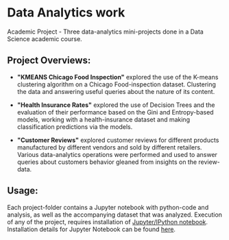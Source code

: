 # Data Analytics work

Academic Project - Three data-analytics mini-projects done in a Data Science academic course.


## Project Overviews:

- **"KMEANS Chicago Food Inspection"** explored the use of the K-means clustering algorithm on a Chicago Food-inspection dataset. Clustering the data and answering useful queries about the nature of its content.

- **"Health Insurance Rates"** explored the use of Decision Trees and the evaluation of their performance based on the Gini and Entropy-based models, working with a health-insurance dataset and making classification predictions via the models.

- **"Customer Reviews"** explored customer reviews for different products manufactured by different vendors and sold by different retailers. Various data-analytics operations were performed and used to answer queries about customers behavior gleaned from insights on the review-data.

## Usage: 

Each project-folder contains a Jupyter notebook with python-code and analysis, as well as the accompanying dataset that was analyzed. Execution of any of the project, requires installation of [Jupyter/IPython notebook](http://jupyter.org/). 
Installation details for Jupyter Notebook can be found [here](http://jupyter.org/install.html).
